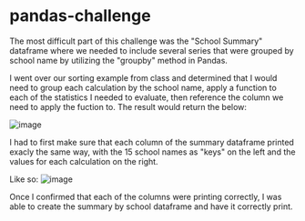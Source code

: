 # pandas-challenge

The most difficult part of this challenge was the "School Summary" dataframe where we needed to include several series that were grouped by school name by utilizing the "groupby" method in Pandas. 

I went over our sorting example from class and determined that I would need to group each calculation by the school name, apply a function to each of the statistics I needed to evaluate, then reference the column we need to apply the fuction to. The result would return the below: 

![image](https://user-images.githubusercontent.com/128104435/234388117-34a67976-2c70-4f9e-b530-f41554e766cb.png)

I had to first make sure that each column of the summary dataframe printed exacly the same way, with the 15 school names as "keys" on the left and the values for each calculation on the right. 

Like so: ![image](https://user-images.githubusercontent.com/128104435/234386488-baa8bb08-1635-4e58-8a17-2399a4fafb02.png)

Once I confirmed that each of the columns were printing correctly, I was able to create the summary by school dataframe and have it correctly print. 

